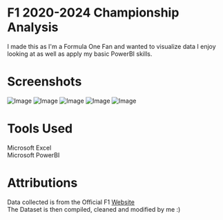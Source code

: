 # F1 2020-2024 Championship Analysis

I made this as I'm a Formula One Fan and wanted to visualize data I enjoy looking at as well as apply my basic PowerBI skills.

# Screenshots
![Image](https://github.com/user-attachments/assets/21ced0e7-a009-4fb2-8210-9c4954178b55)
![Image](https://github.com/user-attachments/assets/e183d5bc-3209-4fc3-ba59-464fc4c96cc9)
![Image](https://github.com/user-attachments/assets/ce96be44-3194-47ae-8036-ba80a67ac304)
![Image](https://github.com/user-attachments/assets/5dd4e821-dea5-4014-88ba-f8bed7cbd7d9)
![Image](https://github.com/user-attachments/assets/cbb0db6a-5afa-494a-8549-046fa4b2956b)

# Tools Used
Microsoft Excel\
Microsoft PowerBI

# Attributions
Data collected is from the Official F1 [Website](https://www.formula1.com/) \
The Dataset is then compiled, cleaned and modified by me :)
